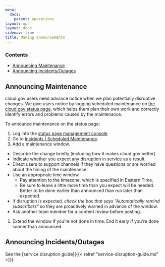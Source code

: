 ```yaml
---
menu:
  docs:
    parent: operations
layout: ops
layout: docs
sidenav: true
title: Making announcements
---
```


### Contents
* [Announcing Maintenance](#announcing-maintenance)
* [Announcing Incidents/Outages](#announcing-incidents)

## <a name="announcing-maintenance"></a>Announcing Maintenance
cloud.gov users need advance notice when we plan potentially disruptive changes. We give users notice by logging scheduled maintenance on [the cloud.gov status page](https://cloudgov.statuspage.io), which helps them plan their own work and correctly identify errors and problems caused by the maintenance.

To announce maintenance on the status page:

1. Log into the [status page management console](https://manage.statuspage.io/pages/swcbylb1c30f).
1. Go to [Incidents | Scheduled Maintenance](https://manage.statuspage.io/pages/swcbylb1c30f/incidents#scheduled-maintenance).
1. Add a maintenance window.
  * Describe the change briefly (including how it makes cloud.gov better).
  * Indicate whether you expect any disruption in service as a result.
  * Direct users to support channels if they have questions or are worried about the timing of the maintenance.
  * Use an appropriate time window.
      * Pay attention to the timezone, which is specified in Eastern Time.
      * Be sure to leave a little more time than you expect will be needed. Better to be done earlier than announced than run later than expected.
  * If disruption *is* expected, *check the box that says "Automatically remind subscribers"* so they are proactively warned in advance of the window.
  * Ask another team member for a content review before posting.
1. Extend the window if you're not done in time. End it early if you're done sooner than announced.

## <a name="announcing-incidents"></a>Announcing Incidents/Outages

See the [service disruption guide]({{< relref "service-disruption-guide.md" >}}).